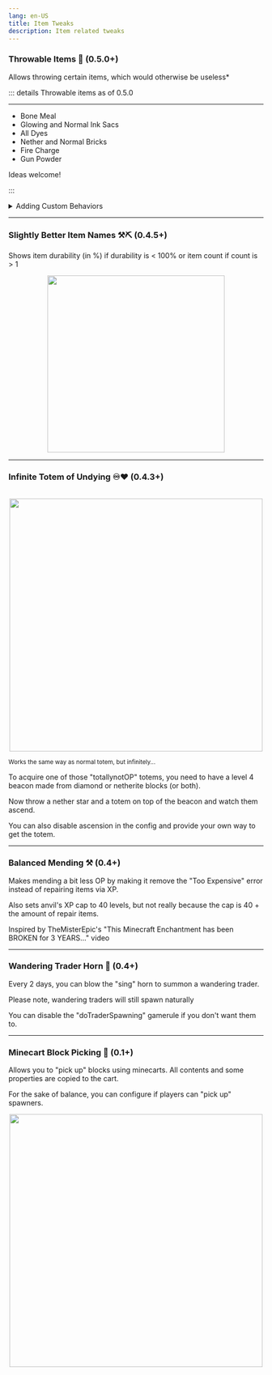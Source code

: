 ```yaml
---
lang: en-US
title: Item Tweaks
description: Item related tweaks
---
```


### Throwable Items 🥏 (0.5.0+)

Allows throwing certain items, which would otherwise be useless*

::: details Throwable items as of 0.5.0

***

* Bone Meal
* Glowing and Normal Ink Sacs
* All Dyes
* Nether and Normal Bricks
* Fire Charge
* Gun Powder

Ideas welcome! 

:::


<details>
  <summary>Adding Custom Behaviors</summary>

***

There are two ways to add custom behaviors: DataPacks and KubeJS

DataPacks:

::: details Expand...
Unlike KubeJS, datapacks are quite limited and can only execute commands and spawn colored particles (the ones from Ink Sacs and Dyes).

All behaviors must be placed in `mt_item_throw_behavior` of your datapack, along with `recipes`, `tags`, `loot_tables`, etc. The name of the file doesn't matter.

Example:

```json
{
  "item_id": "minecraft:nether_star",
  "on_block_hit": {
    "hit_block_commands": [
      "setblock ~ ~ ~ stone"
    ]
  },
  "on_entity_hit": {
    "hit_entity_commands": [
      "kill @s"
    ]
  },
  "on_any_hit": {
    "item_commands": [
      "/summon lightning_bolt ~ ~ ~"
    ]
  },
  "complement": false,
  "spawn_colored_particles": true,
  "particle_colors": {
    "red": 255,
    "green": 255,
    "blue": 255
  }
}
```
> When the item hits a block, it will spawn a stone block where it hit. When it hits an entity, it will kill that entity. When it hits anything, it will spawn a lightning bolt and white particles at the impact location.

As you can see, the syntax is pretty simple.

`item_id` accepts either 1 ID or an array of as many as you want.

There are 4 events and 5 command sources:

Sources:

1. `item_commands` Executed from the flying item right before it gets removed.
2. `user_commands` Executed from the Entity which threw the item.
3. `server_commands` Executed from the server. TBH, not very useful.
4. `hit_entity_commands` Only on `on_entity_hit` event. Executed from an entity that has just been hit by the item.
5. `hit_block_commands` Only on `on_block_hit` event. Executed from the server, but at the position of the block.

Events:

1. `on_entity_hit` When a flying item hits an entity. The only event that supports hit_entity_commands.
2. `on_block_hit` When a flying item hits a block.
3. `on_miss` When a flying item misses.
4. `on_any_hit` All of the above, combined. Always executed after one of the previous events.

This is also the order in which the commands are executed.

Other things:

`override_vanilla` If true, prevents **ALL** vanilla behaviors from being executed. This should never be used on block items, as it will make the block unplaceable.

`complement`: if false, this behavior overrides the default behavior of the item, if true, it runs before it.

`cooldown`: set a custom cooldown for your item.

`spawn_item_particles`: if true, spawns item break particles.

`spawn_colored_particles`: if true, spawns colored particles, the ones used with Dyes and Ink Sacs.

`particle_colors` the color of your particles, in RGB format.
:::

KubeJS:

::: details Expand...

You can easily add new behaviors via reflection in KubeJS

Example:

Works with KJS 6

```javascript
const ItemBehaviorManager = Java.loadClass("me.melontini.tweaks.util.ItemBehaviorManager") 
const ItemBehaviorAdder = Java.loadClass("me.melontini.tweaks.util.ItemBehaviorAdder") //You can use a better name.

StartupEvents.postInit(event => {
	ItemBehaviorManager.addBehavior(Item.of("cobblestone") , (stack, flyingItemEntity, world, user, hitResult) => {
             if (!world.isClientSide()) {//keep most things off-client
                //do something
		ItemBehaviorAdder.sendParticlePacketInt(flyingItemEntity, flyingItemEntity.position(), stack, true, 255, 255, 255)
	     }
	})
        // You can also add in bulk
	ItemBehaviorManager.addBehavior((stack, flyingItemEntity, world, user, hitResult) => {
             if (!world.isClientSide()) {//keep most things off-client
                //do something
		ItemBehaviorAdder.sendParticlePacketInt(flyingItemEntity, flyingItemEntity.position(), stack, true, 255, 255, 255)
	     }
	}, Item.of("cobblestone"), Item.of("tuff"), Item.of("dripstone_block"))
        // Custom cooldowns
	ItemBehaviorManager.addCustomCooldown(Item.of("cobblestone"), 0);
	ItemBehaviorManager.replaceCustomCooldown(Item.of("cobblestone"), 5);
        // Only run custom behaviors.
        ItemBehaviorManager.overrideVanilla(Item.of("cobblestone"));
})
```

:::

</details>

***
### Slightly Better Item Names ⚒⛏ (0.4.5+)

Shows item durability (in %) if durability is < 100% or item count if count is > 1

<img style="display: block; margin-left: auto; margin-right: auto;" src="/images/item-names.png" width="350">

***
### Infinite Totem of Undying ♾️♥️ (0.4.3+)

<br/>
<img style="display: block; margin-left: auto; margin-right: auto;" src="/images/infinite-totem.webp" width="500">

<sub>Works the same way as normal totem, but infinitely...</sub>

To acquire one of those "totallynotOP" totems, you need to have a level 4 beacon made from diamond or netherite blocks (or both).

Now throw a nether star and a totem on top of the beacon and watch them ascend.

You can also disable ascension in the config and provide your own way to get the totem.

***
### Balanced Mending ⚒️ (0.4+)

Makes mending a bit less OP by making it remove the "Too Expensive" error instead of repairing items via XP.

Also sets anvil's XP cap to 40 levels, but not really because the cap is 40 + the amount of repair items.

Inspired by TheMisterEpic's "This Minecraft Enchantment has been BROKEN for 3 YEARS..." video

***
### Wandering Trader Horn 🐐 (0.4+)

Every 2 days, you can blow the "sing" horn to summon a wandering trader.

Please note, wandering traders will still spawn naturally

You can disable the "doTraderSpawning" gamerule if you don't want them to.

***
### Minecart Block Picking 🥒 (0.1+)

Allows you to "pick up" blocks using minecarts. All contents and some properties are copied to the cart.

For the sake of balance, you can configure if players can "pick up" spawners.

<img style="display: block; margin-left: auto; margin-right: auto;" src="/videos/minecart-block-picking.webp" width="500">

